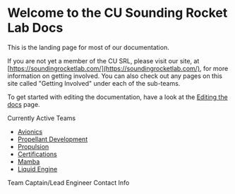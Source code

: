 # Welcome to the CU Sounding Rocket Lab Docs

This is the landing page for most of our documentation.

If you are not yet a member of the CU SRL, please visit our site, at [https://soundingrocketlab.com/](https://soundingrocketlab.com/), for more information on getting involved. You can also check out any pages on this site called "Getting Involved" under each of the sub-teams.

To get started with editing the documentation, have a look at the [Editing the docs](editing.md) page.

Currently Active Teams

- [Avionics](avionics/centralpage.md)
- [Propellant Development](certs/centralpage.md)
- [Propulsion](propulsion/centralpage.md)
- [Certifications](certs/centralpage.md)
- [Mamba](mamba/centralpage.md)
- [Liquid Engine](liquids/centralpage.md)

Team Captain/Lead Engineer Contact Info
